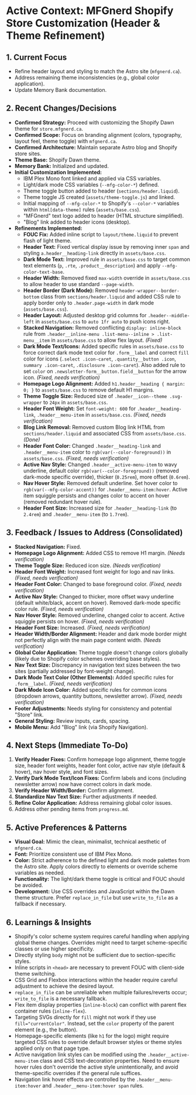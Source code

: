 # Active Context: MFGnerd Shopify Store Customization (Header & Theme Refinement)

## 1. Current Focus

*   Refine header layout and styling to match the Astro site (`mfgnerd.ca`).
*   Address remaining theme inconsistencies (e.g., global color application).
*   Update Memory Bank documentation.

## 2. Recent Changes/Decisions

*   **Confirmed Strategy:** Proceed with customizing the Shopify Dawn theme for `store.mfgnerd.ca`.
*   **Confirmed Scope:** Focus on branding alignment (colors, typography, layout feel, theme toggle) with `mfgnerd.ca`.
*   **Confirmed Architecture:** Maintain separate Astro blog and Shopify store sites.
*   **Theme Base:** Shopify Dawn theme.
*   **Memory Bank:** Initialized and updated.
*   **Initial Customization Implemented:**
    *   IBM Plex Mono font linked and applied via CSS variables.
    *   Light/dark mode CSS variables (`--mfg-color-*`) defined.
    *   Theme toggle button added to header (`sections/header.liquid`).
    *   Theme toggle JS created (`assets/theme-toggle.js`) and linked.
    *   Initial mapping of `--mfg-color-*` to Shopify's `--color-*` variables within `html[data-theme]` rules (`assets/base.css`).
    *   "MFGnerd" text logo added to header (HTML structure simplified).
    *   "Blog" link added to header icons (desktop).
*   **Refinements Implemented:**
    *   **FOUC Fix:** Added inline script to `layout/theme.liquid` to prevent flash of light theme.
    *   **Header Text:** Fixed vertical display issue by removing inner `span` and styling `a.header__heading-link` directly in `assets/base.css`.
    *   **Dark Mode Text:** Improved rule in `assets/base.css` to target common text elements (`p`, `.rte`, `.product__description`) and apply `--mfg-color-text-base`.
    *   **Header Width:** Removed fixed `max-width` override in `assets/base.css` to allow header to use standard `--page-width`.
    *   **Header Border (Dark Mode):** Removed `header-wrapper--border-bottom` class from `sections/header.liquid` and added CSS rule to apply border only to `.header.page-width` in dark mode (`assets/base.css`).
    *   **Header Layout:** Adjusted desktop grid columns for `.header--middle-left` in `assets/base.css` to `auto 1fr auto` to push icons right.
    *   **Stacked Navigation:** Removed conflicting `display: inline-block` rule from `.header__inline-menu .list-menu--inline > .list-menu__item` in `assets/base.css` to allow flex layout. *(Fixed)*
    *   **Dark Mode Text/Icons:** Added specific rules in `assets/base.css` to force correct dark mode text color for `.form__label` and correct `fill` color for icons (`.select .icon-caret`, `.quantity__button .icon`, `summary .icon-caret`, `.disclosure .icon-caret`). Also added rule to set `color` on `.newsletter-form__button.field__button` for the arrow icon. *(Fixed, needs verification)*
    *   **Homepage Logo Alignment:** Added `h1.header__heading { margin: 0; }` to `assets/base.css` to remove default H1 margins.
    *   **Theme Toggle Size:** Reduced size of `.header__icon--theme .svg-wrapper` to `24px` in `assets/base.css`.
    *   **Header Font Weight:** Set `font-weight: 600` for `.header__heading-link`, `.header__menu-item` in `assets/base.css`. *(Fixed, needs verification)*
    *   **Blog Link Removal:** Removed custom Blog link HTML from `sections/header.liquid` and associated CSS from `assets/base.css`. *(Done)*
    *   **Header Font Color:** Changed `.header__heading-link` and `.header__menu-item` color to `rgb(var(--color-foreground))` in `assets/base.css`. *(Fixed, needs verification)*
    *   **Active Nav Style:** Changed `.header__active-menu-item` to wavy underline, default color `rgb(var(--color-foreground))` (removed dark-mode specific override), thicker (`0.25rem`), more offset (`0.6rem`).
    *   **Nav Hover Style:** Removed default underline. Set hover color to `rgb(var(--mfg-color-accent))` for `.header__menu-item:hover`. Active item squiggle persists and changes color to accent on hover (removed redundant hover rule).
    *   **Header Font Size:** Increased size for `.header__heading-link` (to `2.4rem`) and `.header__menu-item` (to `1.7rem`).

## 3. Feedback / Issues to Address (Consolidated)

*   **Stacked Navigation:** Fixed.
*   **Homepage Logo Alignment:** Added CSS to remove H1 margin. *(Needs verification)*
*   **Theme Toggle Size:** Reduced icon size. *(Needs verification)*
*   **Header Font Weight:** Increased font weight for logo and nav links. *(Fixed, needs verification)*
*   **Header Font Color:** Changed to base foreground color. *(Fixed, needs verification)*
*   **Active Nav Style:** Changed to thicker, more offset wavy underline (default white/black, accent on hover). Removed dark-mode specific color rule. *(Fixed, needs verification)*
*   **Nav Hover Style:** Removed underline, changed color to accent. Active squiggle persists on hover. *(Fixed, needs verification)*
*   **Header Font Size:** Increased. *(Fixed, needs verification)*
*   **Header Width/Border Alignment:** Header and dark mode border might not perfectly align with the main page content width. *(Needs verification)*
*   **Global Color Application:** Theme toggle doesn't change colors globally (likely due to Shopify color schemes overriding base styles).
*   **Nav Text Size:** Discrepancy in navigation text sizes between the two sites (partially addressed by font-weight change).
*   **Dark Mode Text Color (Other Elements):** Added specific rules for `.form__label`. *(Fixed, needs verification)*
*   **Dark Mode Icon Color:** Added specific rules for common icons (dropdown arrows, quantity buttons, newsletter arrow). *(Fixed, needs verification)*
*   **Footer Adjustments:** Needs styling for consistency and potential "Store" link.
*   **General Styling:** Review inputs, cards, spacing.
*   **Mobile Menu:** Add "Blog" link (via Shopify Navigation).

## 4. Next Steps (Immediate To-Do)

1.  **Verify Header Fixes:** Confirm homepage logo alignment, theme toggle size, header font weights, header font color, active nav style (default & hover), nav hover style, and font sizes.
2.  **Verify Dark Mode Text/Icon Fixes:** Confirm labels and icons (including newsletter arrow) now have correct colors in dark mode.
3.  **Verify Header Width/Border:** Confirm alignment.
4.  **Standardize Nav Text Size:** Further adjustments if needed.
5.  **Refine Color Application:** Address remaining global color issues.
6.  Address other pending items from `progress.md`.

## 5. Active Preferences & Patterns

*   **Visual Goal:** Mimic the clean, minimalist, technical aesthetic of `mfgnerd.ca`.
*   **Font:** Prioritize consistent use of IBM Plex Mono.
*   **Color:** Strict adherence to the defined light and dark mode palettes from the Astro site. Apply colors directly to elements or override scheme variables as needed.
*   **Functionality:** The light/dark theme toggle is critical and FOUC should be avoided.
*   **Development:** Use CSS overrides and JavaScript within the Dawn theme structure. Prefer `replace_in_file` but use `write_to_file` as a fallback if necessary.

## 6. Learnings & Insights

*   Shopify's color scheme system requires careful handling when applying global theme changes. Overrides might need to target scheme-specific classes or use higher specificity.
*   Directly styling `body` might not be sufficient due to section-specific styles.
*   Inline scripts in `<head>` are necessary to prevent FOUC with client-side theme switching.
*   CSS Grid and Flexbox interactions within the header require careful adjustment to achieve the desired layout.
*   `replace_in_file` can be unreliable when multiple failures/reverts occur; `write_to_file` is a necessary fallback.
*   Flex item display properties (`inline-block`) can conflict with parent flex container rules (`inline-flex`).
*   Targeting SVGs directly for `fill` might not work if they use `fill="currentColor"`. Instead, set the `color` property of the parent element (e.g., the button).
*   Homepage-specific elements (like `h1` for the logo) might require targeted CSS rules to override default browser styles or theme styles applied only on that page type.
*   Active navigation link styles can be modified using the `.header__active-menu-item` class and CSS text-decoration properties. Need to ensure hover rules don't override the active style unintentionally, and avoid theme-specific overrides if the general rule suffices.
*   Navigation link hover effects are controlled by the `.header__menu-item:hover` and `.header__menu-item:hover span` rules.
